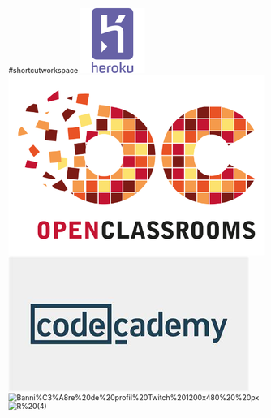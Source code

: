 #shortcutworkspace
![heroku-225989](https://github.com/totoro65/DRAKAR-Workspace/blob/main/heroku-225989.png?raw=true)
![20181203082602!Logo_OpenClassrooms](https://github.com/totoro65/DRAKAR-Workspace/blob/main/20181203082602!Logo_OpenClassrooms.png?raw=true)
![OIP](https://github.com/totoro65/DRAKAR-Workspace/blob/main/OIP.jfif?raw=true)
![Banni%C3%A8re%20de%20profil%20Twitch%201200x480%20%20px](https://github.com/totoro65/shortcutsworkspace/blob/main/Banni%C3%A8re%20de%20profil%20Twitch%201200x480%20%20px.jpeg?raw=true)
![R%20(4)](https://github.com/totoro65/shortcutsworkspace/blob/main/R%20(4).jfif?raw=true)
